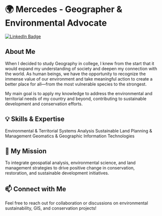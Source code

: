 # 🌍 Mercedes  - Geographer & Environmental Advocate
[![LinkedIn Badge](https://img.shields.io/badge/My-LinkedIn-blue)](https://www.linkedin.com/in/mercedesac)
## About Me

When I decided to study Geography in college, I knew from the start that it would expand my understanding of society and deepen my connection with the world. As human beings, we have the opportunity to recognize the immense value of our environment and take meaningful action to create a better place for all—from the most vulnerable species to the strongest.

My main goal is to apply my knowledge to address the environmental and territorial needs of my country and beyond, contributing to sustainable development and conservation efforts.

## 💡 Skills & Expertise

Environmental & Territorial Systems Analysis
Sustainable Land Planning & Management
Geomatics & Geographic Information Technologies

## 🌱 My Mission

To integrate geospatial analysis, environmental science, and land management strategies to drive positive change in conservation, restoration, and sustainable development initiatives.

## 📫 Connect with Me

Feel free to reach out for collaboration or discussions on environmental sustainability, GIS, and conservation projects!

